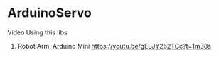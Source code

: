 # ArduinoServo
Video Using this libs
1. Robot Arm, Arduino Mini
https://youtu.be/gELJY262TCc?t=1m38s
